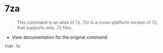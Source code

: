 # 7za

> This command is an alias of 7z.
> 7zr is a cross-platform version of 7z, that supports only .7z files.

- View documentation for the original command:

`tldr 7z`
